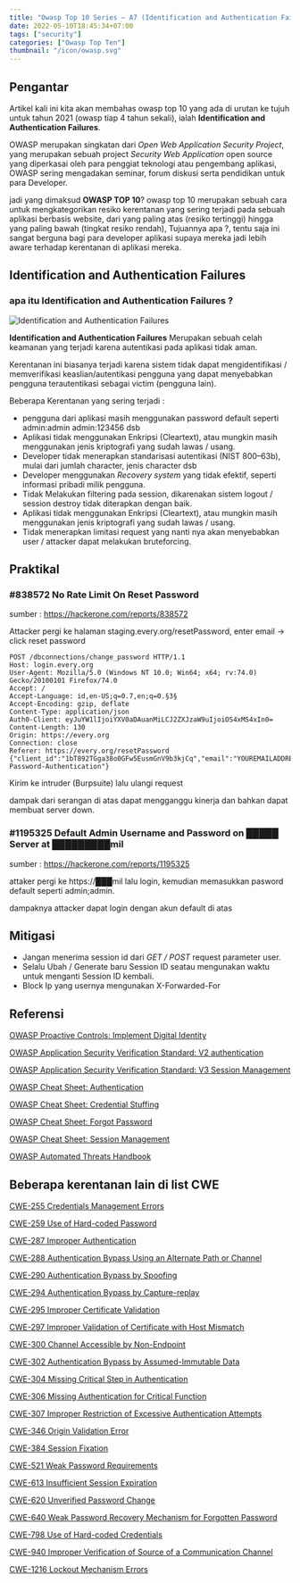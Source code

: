 ```yaml
---
title: "Owasp Top 10 Series — A7 (Identification and Authentication Failures)"
date: 2022-05-10T18:45:34+07:00
tags: ["security"]
categories: ["Owasp Top Ten"]
thumbnail: "/icon/owasp.svg"
---
```


## Pengantar

Artikel kali ini kita akan membahas owasp top 10 yang ada di urutan ke tujuh untuk tahun 2021 (owasp tiap 4 tahun sekali), ialah **Identification and Authentication Failures**.

OWASP merupakan singkatan dari _Open Web Application Security Project_, yang merupakan sebuah project _Security Web Application_ open source yang diperkasai oleh para penggiat teknologi atau pengembang aplikasi, OWASP sering mengadakan seminar, forum diskusi serta pendidikan untuk para Developer.

jadi yang dimaksud **OWASP TOP 10**? owasp top 10 merupakan sebuah cara untuk mengkategorikan resiko kerentanan yang sering terjadi pada sebuah aplikasi berbasis website, dari yang paling atas (resiko tertinggi) hingga yang paling bawah (tingkat resiko rendah), Tujuannya apa ?, tentu saja ini sangat berguna bagi para developer aplikasi supaya mereka jadi lebih aware terhadap kerentanan di aplikasi mereka.

## Identification and Authentication Failures

### apa itu Identification and Authentication Failures ?

![Identification and Authentication Failures](https://techdocs.f5.com/content/dam/f5/kb/global/solutions/k14998322_images/IDandAuthFailures.png)

**Identification and Authentication Failures** Merupakan sebuah celah keamanan yang terjadi karena autentikasi pada aplikasi tidak aman.

Kerentanan ini biasanya terjadi karena sistem tidak dapat mengidentifikasi / memverifikasi keaslian/autentikasi pengguna yang dapat menyebabkan pengguna terautentikasi sebagai victim (pengguna lain).

Beberapa Kerentanan yang sering terjadi :

- pengguna dari aplikasi masih menggunakan password default seperti admin:admin admin:123456 dsb
- Aplikasi tidak menggunakan Enkripsi (Cleartext), atau mungkin masih menggunakan jenis kriptografi yang sudah lawas / usang.
- Developer tidak menerapkan standarisasi autentikasi (NIST 800–63b), mulai dari jumlah character, jenis character dsb
- Developer menggunakan _Recovery system_ yang tidak efektif, seperti informasi pribadi milik pengguna.
- Tidak Melakukan filtering pada session, dikarenakan sistem logout / session destroy tidak diterapkan dengan baik.
- Aplikasi tidak menggunakan Enkripsi (Cleartext), atau mungkin masih menggunakan jenis kriptografi yang sudah lawas / usang.
- Tidak menerapkan limitasi request yang nanti nya akan menyebabkan user / attacker dapat melakukan bruteforcing.

## Praktikal

### #838572 No Rate Limit On Reset Password

sumber : https://hackerone.com/reports/838572

Attacker pergi ke halaman staging.every.org/resetPassword, enter email -> click reset password

```
POST /dbconnections/change_password HTTP/1.1
Host: login.every.org
User-Agent: Mozilla/5.0 (Windows NT 10.0; Win64; x64; rv:74.0) Gecko/20100101 Firefox/74.0
Accept: /
Accept-Language: id,en-US;q=0.7,en;q=0.§3§
Accept-Encoding: gzip, deflate
Content-Type: application/json
Auth0-Client: eyJuYW1lIjoiYXV0aDAuanMiLCJ2ZXJzaW9uIjoiOS4xMS4xIn0=
Content-Length: 130
Origin: https://every.org
Connection: close
Referer: https://every.org/resetPassword
{"client_id":"1bT892TGga38o0GFw5EusmGnV9b3kjCq","email":"YOUREMAILADDRESS@gmail.com","connection":"Username-Password-Authentication"}
```

Kirim ke intruder (Burpsuite) lalu ulangi request

dampak dari serangan di atas dapat mengganggu kinerja dan bahkan dapat membuat server down.

### #1195325 Default Admin Username and Password on █████ Server at █████████mil

sumber : https://hackerone.com/reports/1195325

attaker pergi ke https://███mil lalu login, kemudian memasukkan pasword default seperti admin;admin.

dampaknya attacker dapat login dengan akun default di atas

## Mitigasi

- Jangan menerima session id dari _GET / POST_ request parameter user.
- Selalu Ubah / Generate baru Session ID seatau mengunakan waktu untuk menganti Session ID kembali.
- Block Ip yang usernya mengunakan X-Forwarded-For

## Referensi

[OWASP Proactive Controls: Implement Digital Identity](https://owasp.org/www-project-proactive-controls/v3/en/c6-digital-identity)

[OWASP Application Security Verification Standard: V2 authentication](https://owasp.org/www-project-application-security-verification-standard)

[OWASP Application Security Verification Standard: V3 Session Management](https://owasp.org/www-project-application-security-verification-standard)

[OWASP Cheat Sheet: Authentication](https://cheatsheetseries.owasp.org/cheatsheets/Authentication_Cheat_Sheet.html)

[OWASP Cheat Sheet: Credential Stuffing](https://cheatsheetseries.owasp.org/cheatsheets/Credential_Stuffing_Prevention_Cheat_Sheet.html)

[OWASP Cheat Sheet: Forgot Password](https://cheatsheetseries.owasp.org/cheatsheets/Forgot_Password_Cheat_Sheet.html)

[OWASP Cheat Sheet: Session Management](https://cheatsheetseries.owasp.org/cheatsheets/Session_Management_Cheat_Sheet.html)

[OWASP Automated Threats Handbook](https://owasp.org/www-project-automated-threats-to-web-applications/)

## Beberapa kerentanan lain di list CWE

[CWE-255 Credentials Management Errors](https://cwe.mitre.org/data/definitions/255.html)

[CWE-259 Use of Hard-coded Password](https://cwe.mitre.org/data/definitions/259.html)

[CWE-287 Improper Authentication](https://cwe.mitre.org/data/definitions/287.html)

[CWE-288 Authentication Bypass Using an Alternate Path or Channel](https://cwe.mitre.org/data/definitions/288.html)

[CWE-290 Authentication Bypass by Spoofing](https://cwe.mitre.org/data/definitions/290.html)

[CWE-294 Authentication Bypass by Capture-replay](https://cwe.mitre.org/data/definitions/294.html)

[CWE-295 Improper Certificate Validation](https://cwe.mitre.org/data/definitions/295.html)

[CWE-297 Improper Validation of Certificate with Host Mismatch](https://cwe.mitre.org/data/definitions/297.html)

[CWE-300 Channel Accessible by Non-Endpoint](https://cwe.mitre.org/data/definitions/300.html)

[CWE-302 Authentication Bypass by Assumed-Immutable Data](https://cwe.mitre.org/data/definitions/302.html)

[CWE-304 Missing Critical Step in Authentication](https://cwe.mitre.org/data/definitions/304.html)

[CWE-306 Missing Authentication for Critical Function](https://cwe.mitre.org/data/definitions/306.html)

[CWE-307 Improper Restriction of Excessive Authentication Attempts](https://cwe.mitre.org/data/definitions/307.html)

[CWE-346 Origin Validation Error](https://cwe.mitre.org/data/definitions/346.html)

[CWE-384 Session Fixation](https://cwe.mitre.org/data/definitions/384.html)

[CWE-521 Weak Password Requirements](https://cwe.mitre.org/data/definitions/521.html)

[CWE-613 Insufficient Session Expiration](https://cwe.mitre.org/data/definitions/613.html)

[CWE-620 Unverified Password Change](https://cwe.mitre.org/data/definitions/620.html)

[CWE-640 Weak Password Recovery Mechanism for Forgotten Password](https://cwe.mitre.org/data/definitions/640.html)

[CWE-798 Use of Hard-coded Credentials](https://cwe.mitre.org/data/definitions/798.html)

[CWE-940 Improper Verification of Source of a Communication Channel](https://cwe.mitre.org/data/definitions/940.html)

[CWE-1216 Lockout Mechanism Errors](https://cwe.mitre.org/data/definitions/1216.html)
